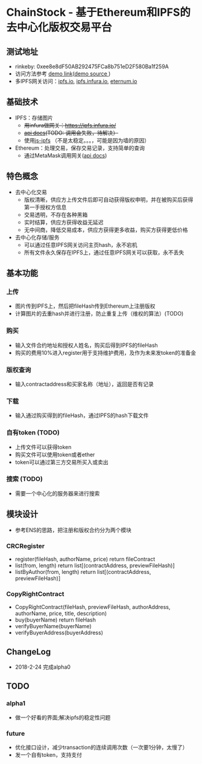 # ChainStock - 基于Ethereum和IPFS的去中心化版权交易平台

## 测试地址
- rinkeby: 0xee8e8dF50AB292475FCa8b751eD2F580Ba1f259A
- 访问方法参考 [demo link](https://phxwang.github.io/chainstock/demo.html)([demo source ](https://github.com/phxwang/chainstock/blob/master/docs/demo.html))
- 多IPFS网关访问：[ipfs.io](https://ipfs.io/ipfs/QmWiDeZg3d8FhxC4khd8xnc8s6Rrch4obqrVjcmn5n3n81), [ipfs.infura.io](https://ipfs.infura.io/ipfs/QmWiDeZg3d8FhxC4khd8xnc8s6Rrch4obqrVjcmn5n3n81), [eternum.io](https://www.eternum.io/ipfs/QmWiDeZg3d8FhxC4khd8xnc8s6Rrch4obqrVjcmn5n3n81)

## 基础技术
* IPFS：存储图片
  * ~~用infura做网关：https://ipfs.infura.io/~~
  * ~~[api docs](https://github.com/ipfs/js-ipfs-api)(TODO: 调用会失败，待解决）~~
  * 使用[js-ipfs](https://github.com/ipfs/js-ipfs) （不是太稳定。。。，可能是因为墙的原因）
* Ethereum：处理交易，保存交易记录，支持简单的查询
  * 通过MetaMask调用网关([api docs](https://github.com/MetaMask/faq/blob/master/DEVELOPERS.md))
## 特色概念
 - 去中心化交易
   - 版权清晰，供应方上传文件后即可自动获得版权申明，并在被购买后获得第一手授权方信息
   - 交易透明，不存在各种黑箱
   - 实时结算，供应方获得收益无延迟
   - 无中间商，降低交易成本，供应方获得更多收益，购买方获得更低价格
 - 去中心化存储/服务
   - 可以通过任意IPFS网关访问主页hash，永不宕机
   - 所有文件永久保存在IPFS上，通过任意IPFS网关可以获取，永不丢失
  
## 基本功能
### 上传
* 图片传到IPFS上，然后把fileHash传到Ethereum上注册版权
* 计算图片的去重hash并进行注册，防止重复上传（维权的算法）(TODO)
### 购买
* 输入文件合约地址和授权人姓名，购买后得到IPFS的fileHash
* 购买的费用10%进入register用于支持维护费用，及作为未来发token的准备金
### 版权查询
* 输入contractaddress和买家名称（地址），返回是否有记录
### 下载
* 输入通过购买得到的fileHash，通过IPFS的hash下载文件
### 自有token (TODO)
* 上传文件可以获得token
* 购买文件可以使用token或者ether
* token可以通过第三方交易所买入或卖出
### 搜索 (TODO)
* 需要一个中心化的服务器来进行搜索

## 模块设计
* 参考ENS的思路，把注册和版权合约分为两个模块
### CRCRegister 
* register(fileHash, authorName, price) return fileContract
* list(from, length) return list[(contractAddress, previewFileHash)]
* listByAuthor(from, length) return list[(contractAddress, previewFileHash)]

### CopyRightContract
* CopyRightContract(fileHash, previewFileHash, authorAddress, authorName, price, title, description)
* buy(buyerName) return fileHash
* verifyBuyerName(buyerName)
* verifyBuyerAddress(buyerAddress)

## ChangeLog
- 2018-2-24 完成alpha0

## TODO
### alpha1
- 做一个好看的界面;解决ipfs的稳定性问题
### future
- 优化接口设计，减少transaction的连续调用次数（一次要1分钟，太慢了）
- 发一个自有token，支持支付
